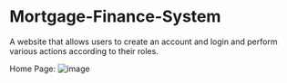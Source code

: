 # Mortgage-Finance-System
A website that allows users to create an account and login and perform various actions according to their roles.

Home Page:
![image](https://user-images.githubusercontent.com/83488474/179828874-e57401a9-a2a9-4707-993c-9105199afa70.png)
